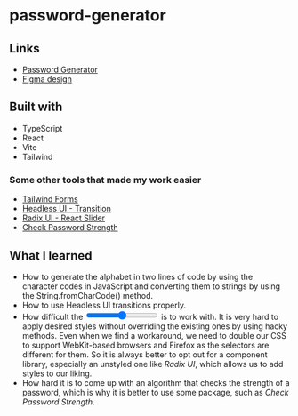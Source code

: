 # password-generator

## Links

- [Password Generator](https://password-generator.andrijan.dev/)
- [Figma design](https://www.figma.com/file/1JXhYfUmhlItCKLzxbeBIG/Password-Generator-Public)

## Built with

- TypeScript
- React
- Vite
- Tailwind

### Some other tools that made my work easier

- [Tailwind Forms](https://github.com/tailwindlabs/tailwindcss-forms)
- [Headless UI - Transition](https://headlessui.com/react/transition)
- [Radix UI - React Slider](https://www.radix-ui.com/docs/primitives/components/slider)
- [Check Password Strength](https://www.npmjs.com/package/check-password-strength)

## What I learned

- How to generate the alphabet in two lines of code by using the character codes in JavaScript and converting them to strings by using the String.fromCharCode() method.
- How to use Headless UI transitions properly.
- How difficult the *<input type="range">* is to work with. It is very hard to apply desired styles without overriding the existing ones by using hacky methods. Even when we find a workaround, we need to double our CSS to support WebKit-based browsers and Firefox as the selectors are different for them. So it is always better to opt out for a component library, especially an unstyled one like *Radix UI*, which allows us to add styles to our liking.
- How hard it is to come up with an algorithm that checks the strength of a password, which is why it is better to use some package, such as *Check Password Strength*.
